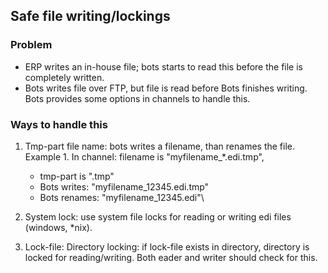 ## Safe file writing/lockings

### Problem
-   ERP writes an in-house file; bots starts to read this before 
    the file is completely written. 
-   Bots writes file over FTP, but file is read before Bots
    finishes writing. Bots provides some options in channels to handle
    this.

### Ways to handle this

1.  Tmp-part file name: bots writes a filename, than renames the file.
    Example 1. In channel: filename is "myfilename\_*.edi.tmp",
    -   tmp-part is ".tmp"  
    -   Bots writes: "myfilename\_12345.edi.tmp"  
    -   Bots renames: "myfilename\_12345.edi"\

2.  System lock: use system file locks for reading or writing edi
    files (windows, \*nix).

3.  Lock-file: Directory locking: if lock-file exists in directory,
    directory is locked for reading/writing. Both eader and writer should
    check for this.
